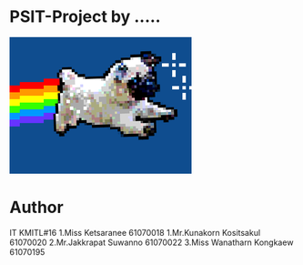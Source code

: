 # PSIT-Project by .....
![](giphy.gif)

# Author
IT KMITL#16
 1.Miss Ketsaranee         61070018
 1.Mr.Kunakorn Kositsakul  61070020
 2.Mr.Jakkrapat Suwanno    61070022
 3.Miss Wanatharn Kongkaew 61070195

